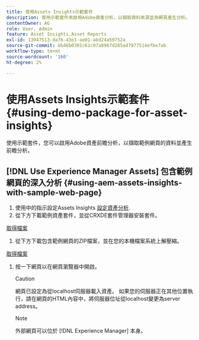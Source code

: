 ```yaml
---
title: 使用Assets Insights示範套件
description: 使用示範套件來啟用Adobe資產分析，以擷取資料來源並為網頁產生分析。
contentOwner: AG
role: User, Admin
feature: Asset Insights,Asset Reports
exl-id: 13947513-da76-43e1-ae01-abd24a59752a
source-git-commit: bb46b0301c61c07a8967d285ad7977514efbe7ab
workflow-type: tm+mt
source-wordcount: '160'
ht-degree: 2%

---
```


# 使用Assets Insights示範套件 {#using-demo-package-for-asset-insights}

使用示範套件，您可以啟用Adobe資產前瞻分析，以擷取範例網頁的資料並產生前瞻分析。

## [!DNL Use Experience Manager Assets] 包含範例網頁的深入分析  {#using-aem-assets-insights-with-sample-web-page}

1. 使用中的指示設定Assets Insights [設定資產分析](configure-asset-insights.md).
1. 從下方下載範例資產套件，並從CRXDE套件管理器安裝套件。

[取得檔案](assets/insightsdemo.zip)

1. 從下方下載包含範例網頁的ZIP檔案，並在您的本機檔案系統上解壓縮。

[取得檔案](assets/demosite.zip)

1. 按一下網頁以在網頁瀏覽器中開啟。

   >[!CAUTION]
   >
   >網頁已設定為從localhost伺服器載入資產。 如果您的伺服器正在其他位置執行，請在網頁的HTML內容中，將伺服器位址從localhost變更為server address。

   >[!NOTE]
   >
   >外部網頁可以位於 [!DNL Experience Manager] 本身。

